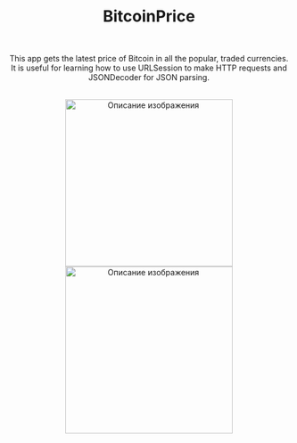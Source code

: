 <div align="center">
  <h1><b>BitcoinPrice</b></h1>
</div>
<br>
<p align="center">This app gets the latest price of Bitcoin in all the popular, traded currencies.<br>It is useful for learning how to use URLSession to make HTTP requests and JSONDecoder for JSON parsing.</p>
<br>
<div align="center">
  <img src="https://github.com/nasoviva/Weather/blob/main/BitcoinPrice/Documentation/Launch.png" alt="Описание изображения" width="300"/>
  <img src="https://github.com/nasoviva/Weather/blob/main/BitcoinPrice/Documentation/Main.png" alt="Описание изображения" width="300"/>
</div>
